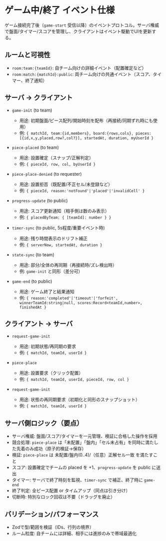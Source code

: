 # ゲーム中/終了 イベント仕様

ゲーム接続完了後（`game-start` 受信以降）のイベントプロトコル。サーバ権威で盤面/タイマー/スコアを管理し、クライアントはイベント駆動でUIを更新する。

## ルームと可視性
- `room:team:{teamId}`: 自チーム向けの詳細イベント（配置確定など）
- `room:match:{matchId}:public`: 両チーム向けの共通イベント（スコア、タイマー、終了通知）

## サーバ → クライアント

- `game-init` (to team)
  - 用途: 初期盤面/ピース配列/開始時刻を配布（再接続/同期ずれ時にも使用）
  - 例: `{ matchId, team:{id,members}, board:{rows,cols}, pieces:[{id,x,y,placed,row?,col?}], startedAt, duration, myUserId }`

- `piece-placed` (to team)
  - 用途: 設置確定（スナップ/正解判定）
  - 例: `{ pieceId, row, col, byUserId }`

- `piece-place-denied` (to requester)
  - 用途: 設置拒否（既配置/不正セル/未登録など）
  - 例: `{ pieceId, reason:'notFound'|'placed'|'invalidCell' }`

- `progress-update` (to public)
  - 用途: スコア更新通知（相手側は数のみ表示）
  - 例: `{ placedByTeam: { [teamId]: number } }`

- `timer-sync` (to public, 5s程度/重要イベント時)
  - 用途: 残り時間表示のドリフト補正
  - 例: `{ serverNow, startedAt, duration }`

- `state-sync` (to team)
  - 用途: 部分/全体の再同期（再接続時/ズレ検出時）
  - 例: `game-init` と同形（差分可）

- `game-end` (to public)
  - 用途: ゲーム終了と結果通知
  - 例: `{ reason:'completed'|'timeout'|'forfeit', winnerTeamId:string|null, scores:Record<teamId,number>, finishedAt }`

## クライアント → サーバ

- `request-game-init`
  - 用途: 初期状態/再同期の要求
  - 例: `{ matchId, teamId, userId }`

- `piece-place`
  - 用途: 設置要求（クリック配置）
  - 例: `{ matchId, teamId, userId, pieceId, row, col }`
- `request-game-init`
  - 用途: 状態の再同期要求（初期化と同形のスナップショット）
  - 例: `{ matchId, teamId, userId }`

## サーバ側ロジック（要点）
- サーバ権威: 盤面/スコア/タイマーを一元管理、検証に合格した操作を採用
- 競合処理: `piece-place` は「未配置」「盤内」「セル未占有」を同時に満たした先着のみ成功（原子的検証→保存）
- 検証: `piece-place` は 未配置/盤内(0..4)/（任意）正解セル一致 を満たすこと
- スコア: 設置確定でチームの placed を +1、`progress-update` を public に送出
- タイマー: サーバで終了時刻を監視、`timer-sync` で補正、終了時に `game-end`
- 終了判定: 全ピース配置 or タイムアップ（同点は引き分け）
- 切断時: 特別なロック回収は不要（ドラッグを廃止）

## バリデーション/パフォーマンス
- Zodで型/範囲を検証（IDs、行列の境界）
- ルーム粒度: 自チームには詳細、相手には進捗のみで帯域最適化
